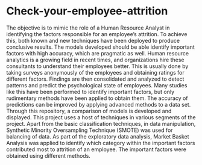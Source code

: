 # Check-your-employee-attrition
The objective is to mimic the role of a Human Resource Analyst in identifying the factors responsible for an employee’s attrition. To achieve this, both known and new techniques have been deployed to produce conclusive results. The models developed should be able identify important factors with high accuracy, which are pragmatic as well. 
Human resource analytics is a growing field in recent times, and organizations hire these consultants to understand their employees better. This is usually done by taking surveys anonymously of the employees and obtaining ratings for different factors. Findings are then consolidated and analyzed to detect patterns and predict the psychological state of employees. Many studies like this have been performed to identify important factors, but only rudimentary methods have been applied to obtain them. The accuracy of predictions can be improved by applying advanced methods to a data set. Through this repository, a comparison of models is developed and displayed. 
This project uses a host of techniques in various segments of the project. Apart from the basic classification techniques, in data manipulation, Synthetic Minority Oversampling Technique (SMOTE) was used for balancing of data. As part of the exploratory data analysis, Market Basket Analysis was applied to identify which category within the important factors contributed most to attrition of an employee. The important factors were obtained using different methods.
